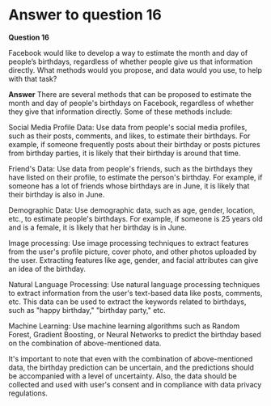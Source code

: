 # Answer to question 16

**Question 16**

Facebook would like to develop a way to estimate the month and day of people’s birthdays, regardless of whether people give us that information directly. What methods would you propose, and data would you use, to help with that task?

**Answer**
There are several methods that can be proposed to estimate the month and day of people's birthdays on Facebook, regardless of whether they give that information directly. Some of these methods include:

Social Media Profile Data: Use data from people's social media profiles, such as their posts, comments, and likes, to estimate their birthdays. For example, if someone frequently posts about their birthday or posts pictures from birthday parties, it is likely that their birthday is around that time.

Friend's Data: Use data from people's friends, such as the birthdays they have listed on their profile, to estimate the person's birthday. For example, if someone has a lot of friends whose birthdays are in June, it is likely that their birthday is also in June.

Demographic Data: Use demographic data, such as age, gender, location, etc., to estimate people's birthdays. For example, if someone is 25 years old and is a female, it is likely that her birthday is in June.

Image processing: Use image processing techniques to extract features from the user's profile picture, cover photo, and other photos uploaded by the user. Extracting features like age, gender, and facial attributes can give an idea of the birthday.

Natural Language Processing: Use natural language processing techniques to extract information from the user's text-based data like posts, comments, etc. This data can be used to extract the keywords related to birthdays, such as "happy birthday," "birthday party," etc.

Machine Learning: Use machine learning algorithms such as Random Forest, Gradient Boosting, or Neural Networks to predict the birthday based on the combination of above-mentioned data.

It's important to note that even with the combination of above-mentioned data, the birthday prediction can be uncertain, and the predictions should be accompanied with a level of uncertainty. Also, the data should be collected and used with user's consent and in compliance with data privacy regulations.



